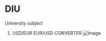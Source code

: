 # DIU
University subject


1. USD/EUR EUR/USD CONVERTER
    ![image](https://user-images.githubusercontent.com/57395146/134368714-098ae0fa-ff4b-4241-947f-cde37a371675.png)


